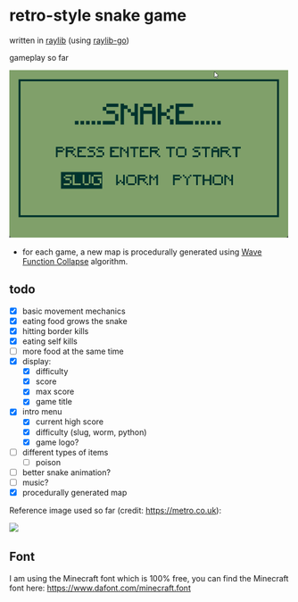 # retro-style snake game 

written in [raylib](https://github.com/raysan5/raylib) (using [raylib-go](https://github.com/gen2brain/raylib-go))

gameplay so far 

<img src="gameplay.gif" width="500" height="300">

- for each game, a new map is procedurally generated using [Wave Function Collapse](https://robertheaton.com/2018/12/17/wavefunction-collapse-algorithm/) algorithm.

## todo

- [x] basic movement mechanics
- [x] eating food grows the snake
- [x] hitting border kills
- [x] eating self kills
- [ ] more food at the same time
- [x] display:
  - [x] difficulty
  - [x] score
  - [x] max score
  - [x] game title
- [x] intro menu
  - [x] current high score
  - [x] difficulty (slug, worm, python)
  - [x] game logo?
- [ ] different types of items
  - [ ] poison
- [ ] better snake animation?
- [ ] music?
- [x] procedurally generated map

Reference image used so far (credit: https://metro.co.uk):

![](https://metro.co.uk/wp-content/uploads/2015/05/snake_mobile.gif)

## Font

I am using the Minecraft font which is 100% free, you can find the Minecraft font here: https://www.dafont.com/minecraft.font